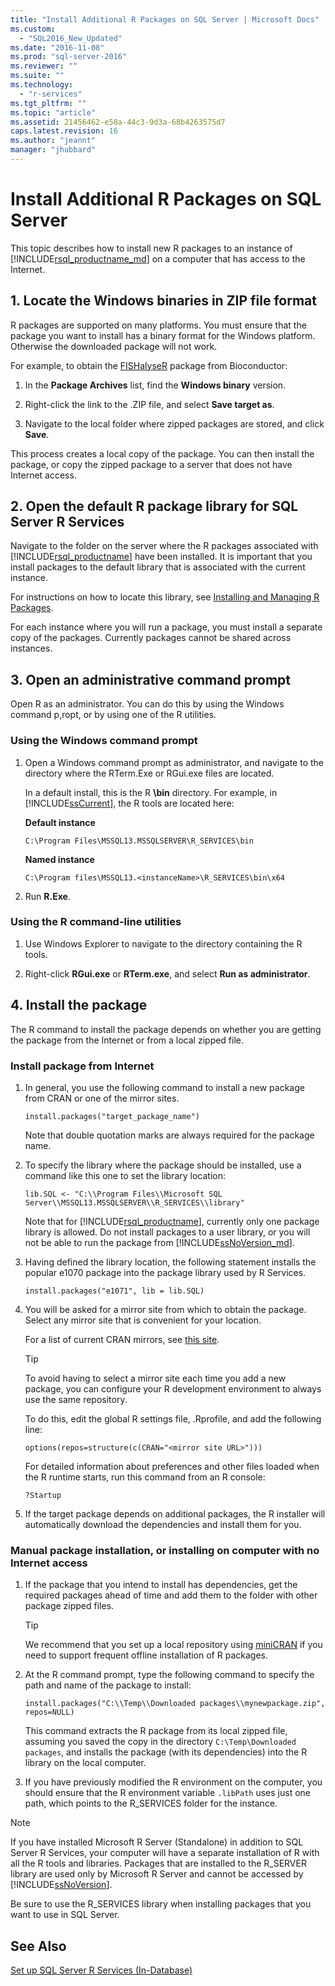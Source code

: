 ```yaml
---
title: "Install Additional R Packages on SQL Server | Microsoft Docs"
ms.custom: 
  - "SQL2016_New_Updated"
ms.date: "2016-11-08"
ms.prod: "sql-server-2016"
ms.reviewer: ""
ms.suite: ""
ms.technology: 
  - "r-services"
ms.tgt_pltfrm: ""
ms.topic: "article"
ms.assetid: 21456462-e58a-44c3-9d3a-68b4263575d7
caps.latest.revision: 16
ms.author: "jeannt"
manager: "jhubbard"
---
```

# Install Additional R Packages on SQL Server
This topic describes how to install new R packages to an instance of [!INCLUDE[rsql_productname_md](../../advanced-analytics/r-services/includes/rsql-productname-md.md)] on a computer that has access to the Internet.

## 1. Locate the Windows binaries in ZIP file format

R packages are supported on many platforms. You must ensure that the package you  want to install has a binary format for the Windows platform. Otherwise the downloaded package will not work.

For example, to obtain the [FISHalyseR](http://bioconductor.org/packages/release/bioc/html/FISHalyseR.html) package from Bioconductor:  
  
1.  In the **Package Archives** list, find the **Windows binary** version.  
  
2.  Right-click the link to the .ZIP file, and select  **Save target as**.  
  
3.  Navigate to  the local folder where zipped packages are stored, and click **Save**.  
  
 This process creates a local copy of the package. You can then install the package, or copy the zipped package to a server that does not have Internet access.  
  
  
## 2. Open the default R package library for SQL Server R Services 

Navigate to the folder on the server where the R packages associated with [!INCLUDE[rsql_productname](../../advanced-analytics/r-services/includes/rsql-productname-md.md)] have been installed. It is important that you install packages to the default library that is associated with the current instance. 

For instructions on how to locate this library, see [Installing and Managing R Packages](../../advanced-analytics/r-services/installing-and-managing-r-packages.md).

   For each instance where you will run a package, you must install a separate copy of the packages. Currently packages cannot be shared across instances.
     
  
## 3. Open an administrative command prompt 

Open R as an administrator.  You can do this by using the Windows command p,ropt, or by using one of the R utilities.
  
### Using the Windows command prompt 

1. Open a Windows command prompt as administrator, and navigate to the directory where the RTerm.Exe or RGui.exe files are located.  
  
    In a default install, this is the R **\bin** directory. For example, in [!INCLUDE[ssCurrent](../../advanced-analytics/r-services/includes/sscurrent-md.md)], the R tools are located here: 

    **Default instance**

     `C:\Program Files\MSSQL13.MSSQLSERVER\R_SERVICES\bin` 
 
     **Named instance**
   
     `C:\Program files\MSSQL13.<instanceName>\R_SERVICES\bin\x64`  
  
2. Run **R.Exe**.  
  
### Using the R command-line utilities 
  
1. Use Windows Explorer to navigate to the directory containing the R tools.  
  
2. Right-click **RGui.exe** or **RTerm.exe**, and select **Run as administrator**.  
## 4. Install the package

The R command to install the package depends on whether you are getting the package from the Internet or from a local zipped file.  
  
### Install package from Internet  
  
1.  In general, you use the following command to install a new package from CRAN or one of the mirror sites.  
  
    ```  
    install.packages("target_package_name")  
    ```
    
    Note that double quotation marks are always required for the package name.

2.  To specify the library where the package should be installed, use a command like this one to set the library location:
    
    ```  
    lib.SQL <- "C:\\Program Files\\Microsoft SQL Server\\MSSQL13.MSSQLSERVER\\R_SERVICES\\library"    
    ```

    Note that for [!INCLUDE[rsql_productname](../../advanced-analytics/r-services/includes/rsql-productname-md.md)], currently only one package library is allowed. Do not install packages to a user library, or you will not be able to run the package from [!INCLUDE[ssNoVersion_md](../../advanced-analytics/r-services/includes/ssnoversion-md.md)].   
     
3.  Having defined the library location, the following statement installs the popular e1070 package into the package library used by R Services.  
  
    ```  
    install.packages("e1071", lib = lib.SQL)  
    ```  
  
4.  You will be asked for a mirror site from which to obtain the package. Select any mirror site that is convenient for your location.  
  
    For a list of current CRAN mirrors, see [this site](https://cran.r-project.org/mirrors.html).  
  
    > [!TIP]  
    >  To avoid having to select a mirror site each time you add a new package, you can configure your R development environment to always use the same repository.  
    >   
    >  To do this, edit the global R settings file, .Rprofile, and add the following line:  
    >   
    >  `options(repos=structure(c(CRAN="<mirror site URL>")))`  
    >   
    >  For detailed information about preferences and other files loaded when the R runtime starts, run this command from an R console:  
    >   
    >  `?Startup`  
  
5.  If the target package depends on additional packages, the R installer will automatically download the dependencies and install them for you.  
  
### Manual package installation, or installing on computer with no Internet access 

1. If the package that you intend to install has dependencies, get the required packages ahead of time and add them to the folder with other package zipped files.

    > [!TIP]
    > 
    > We recommend that you set up a local repository using [miniCRAN](https://mran.revolutionanalytics.com/package/miniCRAN/) if you need to support frequent offline installation of R packages.  
  
2.  At the R command prompt, type the following command to specify the path and name of the package to install:  
   
    ```  
    install.packages("C:\\Temp\\Downloaded packages\\mynewpackage.zip", repos=NULL)  
    ``` 
     
    This command extracts the R package from its local zipped file, assuming you saved the copy in the directory `C:\Temp\Downloaded packages`, and installs the package (with its dependencies) into the R library on the local computer.  
  
3.  If you have previously modified the R environment on the computer, you should ensure that the R environment variable `.libPath` uses just one path, which points to the R_SERVICES folder for the instance.  
  
> [!NOTE]
> If you have installed Microsoft R Server (Standalone) in addition to SQL Server R Services, your computer will have a separate installation of R with all the R tools and libraries. Packages that are installed to the R_SERVER library are used only by Microsoft R Server and cannot be accessed by [!INCLUDE[ssNoVersion](../../advanced-analytics/r-services/includes/ssnoversion-md.md)].  
> 
>  Be sure to use the R_SERVICES library when installing packages that you want to use in SQL Server.

  
## See Also  
 [Set up SQL Server R Services &#40;In-Database&#41;](../../advanced-analytics/r-services/set-up-sql-server-r-services-in-database.md)  
  
  